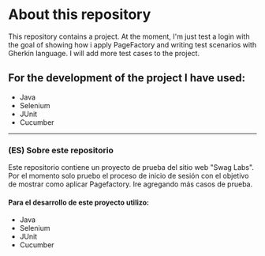 # About this repository

This repository contains a project. At the moment, I'm just test a login with the goal of showing how i apply PageFactory and writing test scenarios with Gherkin language. I will add more test cases to the project.

## For the development of the project I have used:
* Java
* Selenium
* JUnit
* Cucumber

--------------------------------------------------------------------------------

### (ES) Sobre este repositorio

Este repositorio contiene un proyecto de prueba del sitio web "Swag Labs". Por el momento solo pruebo el proceso de inicio de sesión con el objetivo de mostrar como aplicar Pagefactory. Ire agregando más casos de prueba.

#### Para el desarrollo de este proyecto utilizo:
* Java
* Selenium
* JUnit
* Cucumber
